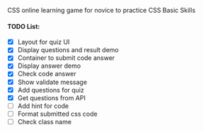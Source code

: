 CSS online learning game for novice to practice CSS Basic Skills


#### TODO List:
- [x] Layout for quiz UI
- [x] Display questions and result demo
- [x] Container to submit code answer
- [x] Display answer demo
- [x] Check code answer
- [x] Show validate message
- [x] Add questions for quiz
- [x] Get questions from API
- [ ] Add hint for code
- [ ] Format submitted css code
- [ ] Check class name    
